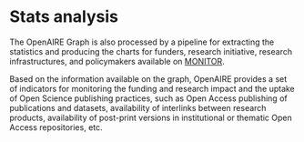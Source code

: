 # Stats analysis

The OpenAIRE Graph is also processed by a pipeline for extracting the statistics 
and producing the charts for funders, research initiative, research infrastructures, 
and policymakers available on [MONITOR](https://monitor.openaire.eu). 

Based on the information available on the graph, OpenAIRE provides a set of 
indicators for monitoring the funding and research impact and the uptake of 
Open Science publishing practices, such as Open Access publishing of publications 
and datasets, availability of interlinks between research products, availability 
of post-print versions in institutional or thematic Open Access repositories, etc.

